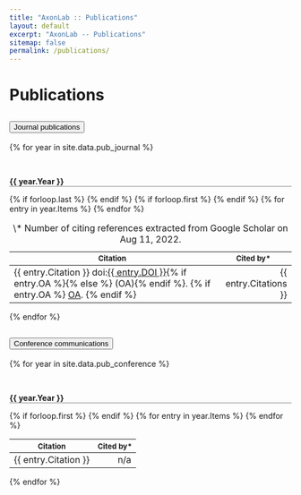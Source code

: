 ```yaml
---
title: "AxonLab :: Publications"
layout: default
excerpt: "AxonLab -- Publications"
sitemap: false
permalink: /publications/
---
```


# Publications

<div class="accordion accordion-flush" id="accordionPublications">
<div class="accordion-item">
<h2 class="accordion-header fs-2" id="flush-headingOne">
<button class="accordion-button collapsed" type="button" data-bs-toggle="collapse" data-bs-target="#flush-collapseOne" aria-expanded="false" aria-controls="flush-collapseOne">
Journal publications
</button>
</h2>
<div id="flush-collapseOne" class="accordion-collapse collapse show" aria-labelledby="flush-headingOne" data-bs-parent="#accordionPublications">
<div class="accordion-body">
{% for year in site.data.pub_journal %}
<p style="font-weight: bold; border-bottom: 1px solid #888; padding: 30px 0 0">{{ year.Year }}</p>      
<table class="table table-striped table-hover table-borderless table-sm">
{% if forloop.last %}
<caption>\* Number of citing references extracted from Google Scholar on Aug 11, 2022.</caption>
{% endif %}
{% if forloop.first %}
<thead>
<tr style="font-size: small">
<th>Citation</th>
<th>Cited by*</th>
</tr>
</thead>
{% endif %}
<tbody>
{% for entry in year.Items %}
<tr>
<td>
{{ entry.Citation }}
doi:<a href="https://doi.org/{{ entry.DOI }}">{{ entry.DOI }}</a>{% if entry.OA %}{% else %} (OA){% endif %}.
{% if entry.OA %}
<a href="{{ entry.OA }}">OA</a>.
{% endif %}
</td>
<td style="text-align:right">
{{ entry.Citations }}
</td>
</tr>
{% endfor %}
</tbody>
</table>
{% endfor %}
</div>
</div>
</div>

<div class="accordion-item">
<h2 class="accordion-header fs-2" id="flush-headingTwo">
<button class="accordion-button collapsed" type="button" data-bs-toggle="collapse" data-bs-target="#flush-collapseTwo" aria-expanded="false" aria-controls="flush-collapseTwo">
Conference communications
</button>
</h2>
<div id="flush-collapseTwo" class="accordion-collapse collapse" aria-labelledby="flush-headingTwo" data-bs-parent="#accordionPublications">
<div class="accordion-body">
{% for year in site.data.pub_conference %}
<p style="font-weight: bold; border-bottom: 1px solid #888; padding: 30px 0 0">{{ year.Year }}</p>
<table class="table table-striped table-hover table-borderless table-sm">
<!--
{% if forloop.last %}
<caption>Number of citing references extracted from Google Scholar on Aug 11, 2022.</caption>
{% endif %}
-->
{% if forloop.first %}
<thead>
<tr style="font-size: small">
<th>Citation</th>
<th>Cited by*</th>
</tr>
</thead>
{% endif %}
<tbody class="table-group-divider">
{% for entry in year.Items %}
<tr>
<td>
{{ entry.Citation }}
</td>
<td style="text-align:right">
n/a
</td>
</tr>
{% endfor %}
</tbody>
</table>
{% endfor %}
</div>
</div>
</div>
</div>
